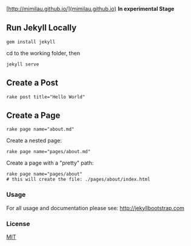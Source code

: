 [http://mimilau.github.io/](mimilau.github.io)
**In experimental Stage**

## Run Jekyll Locally

```
gem install jekyll
```
cd to the working folder, then
```
jekyll serve
```

## Create a Post
```
rake post title="Hello World"
```

## Create a Page
```
rake page name="about.md"
```
Create a nested page:
```
rake page name="pages/about.md"
```
Create a page with a "pretty" path:
```
rake page name="pages/about"
# this will create the file: ./pages/about/index.html
```

### Usage

For all usage and documentation please see: <http://jekyllbootstrap.com>

### License

[MIT](http://opensource.org/licenses/MIT)

